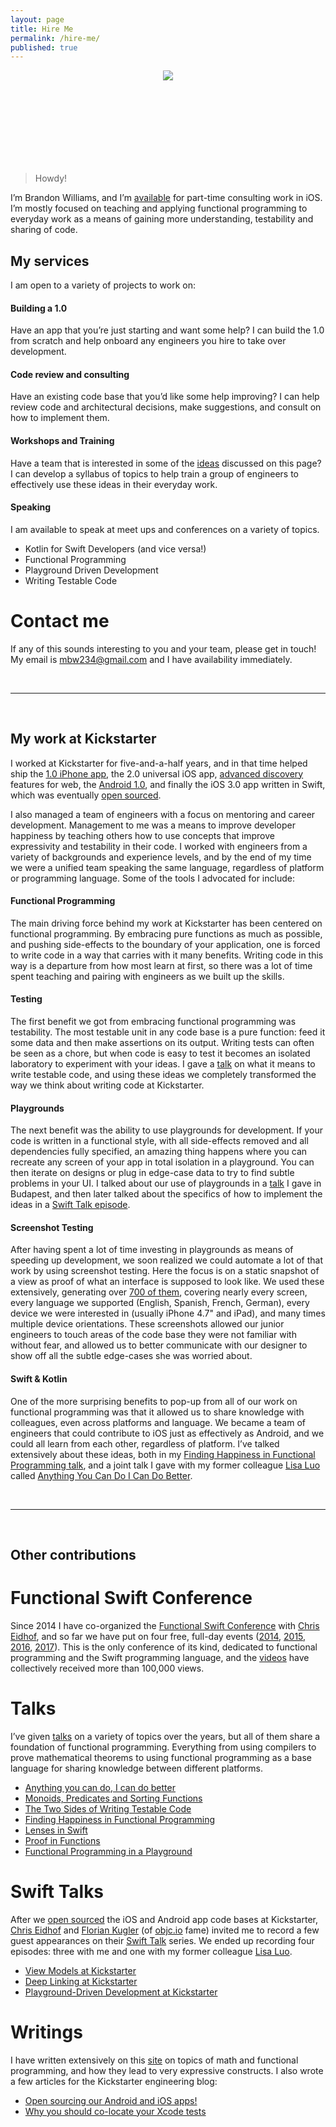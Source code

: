 ```yaml
---
layout: page
title: Hire Me
permalink: /hire-me/
published: true
---
```


<center style="margin: auto; width: 150px; height: 150px; overflow: hidden; border-radius: 50%;">
<img src="{{ site.url }}/assets/it-me.jpg">
</center>

> Howdy!

I’m Brandon Williams, and I’m [available](emailto:mbw234+hireme@gmail.com) for part-time consulting work in iOS. I’m mostly focused on teaching and applying functional programming to everyday work as a means of gaining more understanding, testability and sharing of code.


## My services

I am open to a variety of projects to work on:

#### **Building a 1.0**

Have an app that you’re just starting and want some help? I can build the 1.0 from scratch and help onboard any engineers you hire to take over development.

#### **Code review and consulting**

Have an existing code base that you’d like some help improving? I can help review code and architectural decisions, make suggestions, and consult on how to implement them.

#### **Workshops and Training**

Have a team that is interested in some of the [ideas](#my-work) discussed on this page? I can develop a syllabus of topics to help train a group of engineers to effectively use these ideas in their everyday work.

#### **Speaking**

I am available to speak at meet ups and conferences on a variety of topics.

- Kotlin for Swift Developers (and vice versa!)
- Functional Programming
- Playground Driven Development
- Writing Testable Code

# Contact me

If any of this sounds interesting to you and your team, please get in touch! My email is [mbw234@gmail.com](emailto:mbw234+hireme@gmail.com) and I have availability immediately.

<br>

---

<br>

<div id="my-work"></div>

## My work at Kickstarter

I worked at Kickstarter for five-and-a-half years, and in that time helped ship the [1.0 iPhone app](https://www.kickstarter.com/blog/introducing-the-kickstarter-app-for-iphone-and-ipo), the 2.0 universal iOS app, [advanced discovery](https://www.kickstarter.com/blog/introducing-advanced-search) features for web, the [Android 1.0](https://www.kickstarter.com/blog/announcing-kickstarter-for-android), and finally the iOS 3.0 app written in Swift, which was eventually [open sourced](https://kickstarter.engineering/open-sourcing-our-android-and-ios-apps-6891be909fcd).

I also managed a team of engineers with a focus on mentoring and career development. Management to me was a means to improve developer happiness by teaching others how to use concepts that improve expressivity and testability in their code. I worked with engineers from a variety of backgrounds and experience levels, and by the end of my time we were a unified team speaking the same language, regardless of platform or programming language. Some of the tools I advocated for include:

#### **Functional Programming**

The main driving force behind my work at Kickstarter has been centered on functional programming. By embracing pure functions as much as possible, and pushing side-effects to the boundary of your application, one is forced to write code in a way that carries with it many benefits. Writing code in this way is a departure from how most learn at first, so there was a lot of time spent teaching and pairing with engineers as we built up the skills.

#### **Testing**

The first benefit we got from embracing functional programming was testability. The most testable unit in any code base is a pure function: feed it some data and then make assertions on its output. Writing tests can often be seen as a chore, but when code is easy to test it becomes an isolated laboratory to experiment with your ideas. I gave a [talk](https://news.realm.io/news/try-swift-brandon-williams-writing-testable-code/) on what it means to write testable code, and using these ideas we completely transformed the way we think about writing code at Kickstarter.

#### **Playgrounds**

The next benefit was the ability to use playgrounds for development. If your code is written in a functional style, with all side-effects removed and all dependencies fully specified, an amazing thing happens where you can recreate any screen of your app in total isolation in a playground. You can then iterate on designs or plug in edge-case data to try to find subtle problems in your UI. I talked about our use of playgrounds in a [talk](https://youtu.be/A0VaIKK2ijM?t=26m43s) I gave in Budapest, and then later talked about the specifics of how to implement the ideas in a [Swift Talk episode](https://talk.objc.io/episodes/S01E51-playground-driven-development-at-kickstarter).

#### **Screenshot Testing**

After having spent a lot of time investing in playgrounds as means of speeding up development, we soon realized we could automate a lot of that work by using screenshot testing. Here the focus is on a static snapshot of a view as proof of what an interface is supposed to look like. We used these extensively, generating over [700 of them](https://github.com/kickstarter/ios-oss/tree/4aa72525007e184a4ce798756b4461e0c6cfb217/Screenshots/_64), covering nearly every screen, every language we supported (English, Spanish, French, German), every device we were interested in (usually iPhone 4.7" and iPad), and many times multiple device orientations. These screenshots allowed our junior engineers to touch areas of the code base they were not familiar with without fear, and allowed us to better communicate with our designer to show off all the subtle edge-cases she was worried about.

#### **Swift & Kotlin**

One of the more surprising benefits to pop-up from all of our work on functional programming was that it allowed us to share knowledge with colleagues, even across platforms and language. We became a team of engineers that could contribute to iOS just as effectively as Android, and we could all learn from each other, regardless of platform. I’ve talked extensively about these ideas, both in my [Finding Happiness in Functional Programming talk](https://www.youtube.com/watch?v=A0VaIKK2ijM), and a joint talk I gave with my former colleague [Lisa Luo](http://www.twitter.com/luoser) called [Anything You Can Do I Can Do Better](https://www.youtube.com/watch?v=_DuGaAkQSnM).


<br>

---

<br>




## Other contributions

# Functional Swift Conference

Since 2014 I have co-organized the [Functional Swift Conference](http://www.funswiftconf.com) with [Chris Eidhof](http://www.twitter.com/chriseidhof), and so far we have put on four free, full-day events ([2014](http://2014.funswiftconf.com), [2015](http://2015.funswiftconf.com), [2016](http://2016.funswiftconf.com), [2017](http://2017.funswiftconf.com)). This is the only conference of its kind, dedicated to functional programming and the Swift programming language, and the [videos](https://www.youtube.com/channel/UCNFUO_7gsLBk4YTmZoSTk5g) have collectively received more than 100,000 views.

# Talks

I’ve given [talks](/talks) on a variety of topics over the years, but all of them share a foundation of functional programming. Everything from using compilers to prove mathematical theorems to using functional programming as a base language for sharing knowledge between different platforms.

* [Anything you can do, I can do better](https://www.youtube.com/watch?v=_DuGaAkQSnM)
* [Monoids, Predicates and Sorting Functions](https://www.youtube.com/watch?v=VFPhPOnPiTY)
* [The Two Sides of Writing Testable Code](https://news.realm.io/news/try-swift-brandon-williams-writing-testable-code/)
* [Finding Happiness in Functional Programming](https://www.youtube.com/watch?v=A0VaIKK2ijM)
* [Lenses in Swift](https://www.youtube.com/watch?v=ofjehH9f-CU)
* [Proof in Functions](https://vimeo.com/121953811)
* [Functional Programming in a Playground](https://www.youtube.com/watch?v=estNbh2TF3E)

# Swift Talks

After we [open sourced](https://kickstarter.engineering/open-sourcing-our-android-and-ios-apps-6891be909fcd) the iOS and Android app code bases at Kickstarter,
[Chris Eidhof](http://www.twitter.com/chriseidhof) and [Florian Kugler](http://www.twitter.com/floriankugler) (of [objc.io](http://www.objc.io) fame) invited me to record a few guest appearances on their [Swift Talk](https://talk.objc.io) series. We ended up recording four episodes: three with me and one with my former colleague [Lisa Luo](http://www.twitter.com/luoser).

* [View Models at Kickstarter](https://talk.objc.io/episodes/S01E47-view-models-at-kickstarter)
* [Deep Linking at Kickstarter](https://talk.objc.io/episodes/S01E49-deep-linking-at-kickstarter)
* [Playground-Driven Development at Kickstarter](https://talk.objc.io/episodes/S01E51-playground-driven-development-at-kickstarter)

# Writings

I have written extensively on this [site](/) on topics of math and functional programming, and how they lead to very expressive constructs. I also wrote a few articles for the Kickstarter engineering blog:

* [Open sourcing our Android and iOS apps!](https://kickstarter.engineering/open-sourcing-our-android-and-ios-apps-6891be909fcd)
* [Why you should co-locate your Xcode tests](https://kickstarter.engineering/why-you-should-co-locate-your-xcode-tests-c69f79211411)
